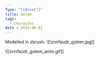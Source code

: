 ```yaml
---
Type: "[[Asset]]"
title: Golem
tags:
  - Character
date : 2022-06-01
---
```




Modelled in zbrush.
![[znnfaudr_golem.jpg]]

![[znnfaudr_golem_anim.gif]]